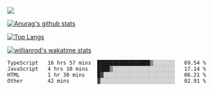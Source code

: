 ![](https://blog-img-1252233196.cos.ap-guangzhou.myqcloud.com/github-home.png)
     
[![Anurag's github stats](https://github-readme-stats.vercel.app/api?username=BB-Code&count_private=true&show_icons=true)](https://github.com/BB-Code/github-readme-stats)

[![Top Langs](https://github-readme-stats.vercel.app/api/top-langs/?username=BB-Code&layout=compact)](https://github.com/BB-Code/github-readme-stats)

[![willianrod's wakatime stats](https://github-readme-stats.vercel.app/api/wakatime?username=bobocode&layout=compact)](https://github.com/BB-Code/github-readme-stats)

<!--
**BB-Code/BB-Code** is a ✨ _special_ ✨ repository because its `README.md` (this file) appears on your GitHub profile.

Here are some ideas to get you started:

- 🔭 I’m currently working on ...
- 🌱 I’m currently learning ...
- 👯 I’m looking to collaborate on ...
- 🤔 I’m looking for help with ...
- 💬 Ask me about ...
- 📫 How to reach me: ...
- 😄 Pronouns: ...
- ⚡ Fun fact: ...
-->

<!--START_SECTION:waka-->

```text
TypeScript   16 hrs 57 mins  █████████████████▒░░░░░░░   69.54 %
JavaScript   4 hrs 10 mins   ████▒░░░░░░░░░░░░░░░░░░░░   17.14 %
HTML         1 hr 30 mins    █▓░░░░░░░░░░░░░░░░░░░░░░░   06.21 %
Other        42 mins         ▓░░░░░░░░░░░░░░░░░░░░░░░░   02.91 %
```

<!--END_SECTION:waka-->



